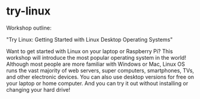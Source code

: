 # try-linux

Workshop outline:

"Try Linux: Getting Started with Linux Desktop Operating Systems"

Want to get started with Linux on your laptop or Raspberry Pi? 
This workshop will introduce the most popular operating system in the world! 
Although most people are more familiar with Windows or Mac, Linux OS runs the vast majority of web servers, super computers, smartphones, TVs, and other electronic devices. 
You can also use desktop versions for free on your laptop or home computer. 
And you can try it out without installing or changing your hard drive!
